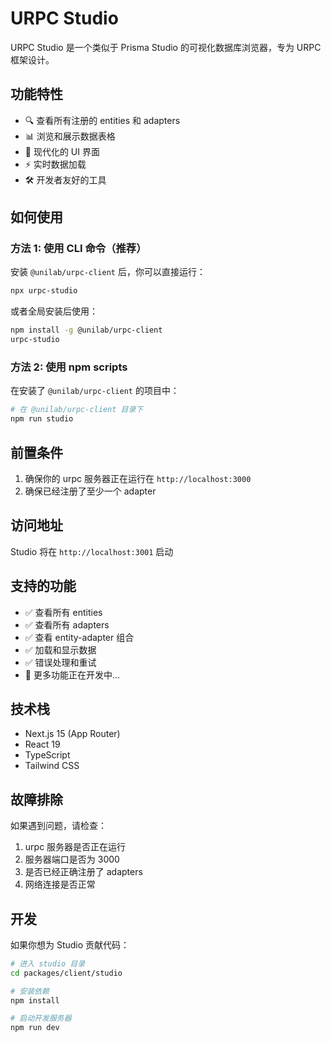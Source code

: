 # URPC Studio

URPC Studio 是一个类似于 Prisma Studio 的可视化数据库浏览器，专为 URPC 框架设计。

## 功能特性

- 🔍 查看所有注册的 entities 和 adapters
- 📊 浏览和展示数据表格
- 🎨 现代化的 UI 界面
- ⚡ 实时数据加载
- 🛠️ 开发者友好的工具

## 如何使用

### 方法 1: 使用 CLI 命令（推荐）

安装 `@unilab/urpc-client` 后，你可以直接运行：

```bash
npx urpc-studio
```

或者全局安装后使用：

```bash
npm install -g @unilab/urpc-client
urpc-studio
```

### 方法 2: 使用 npm scripts

在安装了 `@unilab/urpc-client` 的项目中：

```bash
# 在 @unilab/urpc-client 目录下
npm run studio
```

## 前置条件

1. 确保你的 urpc 服务器正在运行在 `http://localhost:3000`
2. 确保已经注册了至少一个 adapter

## 访问地址

Studio 将在 `http://localhost:3001` 启动

## 支持的功能

- ✅ 查看所有 entities
- ✅ 查看所有 adapters  
- ✅ 查看 entity-adapter 组合
- ✅ 加载和显示数据
- ✅ 错误处理和重试
- 🔄 更多功能正在开发中...

## 技术栈

- Next.js 15 (App Router)
- React 19
- TypeScript
- Tailwind CSS

## 故障排除

如果遇到问题，请检查：

1. urpc 服务器是否正在运行
2. 服务器端口是否为 3000
3. 是否已经正确注册了 adapters
4. 网络连接是否正常

## 开发

如果你想为 Studio 贡献代码：

```bash
# 进入 studio 目录
cd packages/client/studio

# 安装依赖
npm install

# 启动开发服务器
npm run dev
``` 